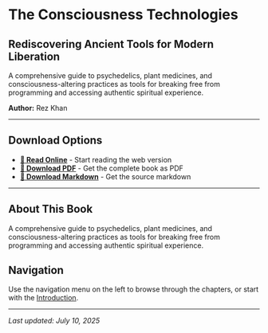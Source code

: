 # The Consciousness Technologies

## Rediscovering Ancient Tools for Modern Liberation

A comprehensive guide to psychedelics, plant medicines, and consciousness-altering practices as tools for breaking free from programming and accessing authentic spiritual experience.

**Author:** Rez Khan

---

## Download Options

- **[📖 Read Online](the-consciousness-technologies.md)** - Start reading the web version
- **[📄 Download PDF](downloads/40_The_Consciousness_Technologies.pdf)** - Get the complete book as PDF
- **[📝 Download Markdown](downloads/40_The_Consciousness_Technologies.md)** - Get the source markdown

---

## About This Book

A comprehensive guide to psychedelics, plant medicines, and consciousness-altering practices as tools for breaking free from programming and accessing authentic spiritual experience.

## Navigation

Use the navigation menu on the left to browse through the chapters, or start with the [Introduction](the-consciousness-technologies.md).

---

*Last updated: July 10, 2025*
